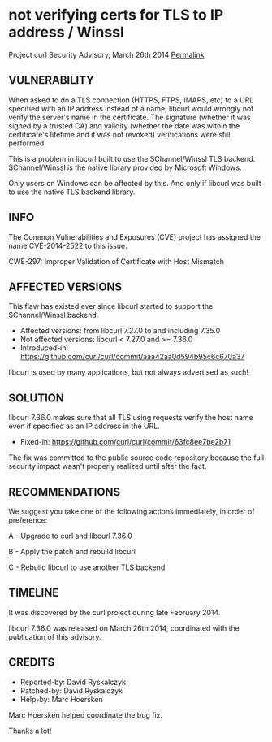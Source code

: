 not verifying certs for TLS to IP address / Winssl
==================================================

Project curl Security Advisory, March 26th 2014
[Permalink](https://curl.se/docs/CVE-2014-2522.html)

VULNERABILITY
-------------

When asked to do a TLS connection (HTTPS, FTPS, IMAPS, etc) to a URL
specified with an IP address instead of a name, libcurl would wrongly not
verify the server's name in the certificate. The signature (whether it was
signed by a trusted CA) and validity (whether the date was within the
certificate's lifetime and it was not revoked) verifications were still
performed.

This is a problem in libcurl built to use the SChannel/Winssl TLS backend.
SChannel/Winssl is the native library provided by Microsoft Windows.

Only users on Windows can be affected by this. And only if libcurl was built
to use the native TLS backend library.

INFO
----

The Common Vulnerabilities and Exposures (CVE) project has assigned the name
CVE-2014-2522 to this issue.

CWE-297: Improper Validation of Certificate with Host Mismatch

AFFECTED VERSIONS
-----------------

This flaw has existed ever since libcurl started to support the
SChannel/Winssl backend.

- Affected versions: from libcurl 7.27.0 to and including 7.35.0
- Not affected versions: libcurl < 7.27.0 and >= 7.36.0
- Introduced-in: https://github.com/curl/curl/commit/aaa42aa0d594b95c6c670a37

libcurl is used by many applications, but not always advertised as such!

SOLUTION
------------

libcurl 7.36.0 makes sure that all TLS using requests verify the host name
even if specified as an IP address in the URL.

- Fixed-in: https://github.com/curl/curl/commit/63fc8ee7be2b71

The fix was committed to the public source code repository because the full
security impact wasn't properly realized until after the fact.

RECOMMENDATIONS
---------------

We suggest you take one of the following actions immediately, in order of
preference:

 A - Upgrade to curl and libcurl 7.36.0

 B - Apply the patch and rebuild libcurl

 C - Rebuild libcurl to use another TLS backend

TIMELINE
---------

It was discovered by the curl project during late February 2014.

libcurl 7.36.0 was released on March 26th 2014, coordinated with the
publication of this advisory.

CREDITS
-------

- Reported-by: David Ryskalczyk
- Patched-by: David Ryskalczyk
- Help-by: Marc Hoersken

Marc Hoersken helped coordinate the bug fix.

Thanks a lot!
